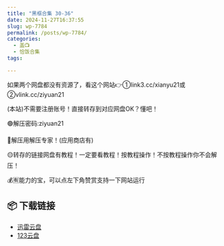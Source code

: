 ```yaml
---
title: "黑框合集 30-36"
date: 2024-11-27T16:37:55
slug: wp-7784
permalink: /posts/wp-7784/
categories:
  - 盖📺
  - 恰饭合集
tags:

---
```


如果两个网盘都没有资源了，看这个网站👉①link3.cc/xianyu21或②vlink.cc/ziyuan21

(本站)不需要注册账号！直接转存到对应网盘OK？懂吧！

🟢解压密码:ziyuan21

🔵解压用解压专家！(应用商店有)

🟡转存的链接网盘有教程！一定要看教程！按教程操作！不按教程操作你不会解压！

💰🈶能力的宝，可以点左下角赞赏支持一下网站运行

## 📦 下载链接
- [迅雷云盘](https://blziyuan21.com/pay-download/7784?key=dea9b819c1&down_id=0)
- [123云盘](https://blziyuan21.com/pay-download/7784?key=dea9b819c1&down_id=1)

